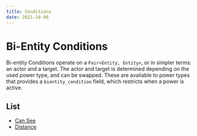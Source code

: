 ```yaml
---
title: Conditions
date: 2021-10-06
---
```

# Bi-Entity Conditions

Bi-entity Conditions operate on a `Pair<Entity, Entity>`, or in simpler terms: an actor and a target. The actor and target is determined depending on the used power type, and can be swapped. These are available to power types that provides a `bientity_condition` field, which restricts when a power is active.
## List

* [Can See](can_see)
* [Distance](distance)

